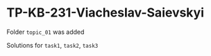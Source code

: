 # TP-KB-231-Viacheslav-Saievskyi
Folder `topic_01` was added

Solutions for `task1`, `task2`, `task3`